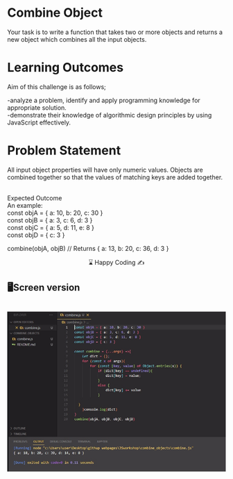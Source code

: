 # Combine Object

Your task is to write a function that takes two or more objects and returns a new object which combines all the input objects.

# Learning Outcomes

Aim of this challenge is as follows;

 -analyze a problem, identify and apply programming knowledge for appropriate solution.<br>
 -demonstrate their knowledge of algorithmic design principles by using JavaScript effectively.<br>
 
# Problem Statement
All input object properties will have only numeric values. Objects are combined together so that the values of matching keys are added together.

<br>
Expected Outcome<br>
An example:<br>
const objA = { a: 10, b: 20, c: 30 }<br>
const objB = { a: 3, c: 6, d: 3 }<br>
const objC = { a: 5, d: 11, e: 8 }<br>
const objD = { c: 3 }<br>

combine(objA, objB) // Returns { a: 13, b: 20, c: 36, d: 3 }<br>

<center> ⌛ Happy Coding  ✍ </center>

## 🖥️Screen version
<br>
<img src="./combine.jpg" align="left" alt="desktop_version">


